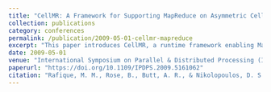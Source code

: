 ```yaml
---
title: "CellMR: A Framework for Supporting MapReduce on Asymmetric Cell-Based Clusters"
collection: publications
category: conferences
permalink: /publication/2009-05-01-cellmr-mapreduce
excerpt: "This paper introduces CellMR, a runtime framework enabling MapReduce workloads on Cell-based heterogeneous clusters with a focus on resource efficiency and acceleration."
date: 2009-05-01
venue: "International Symposium on Parallel & Distributed Processing (IPDPS)"
paperurl: "https://doi.org/10.1109/IPDPS.2009.5161062"
citation: "Rafique, M. M., Rose, B., Butt, A. R., & Nikolopoulos, D. S. (2009). \"CellMR: A Framework for Supporting MapReduce on Asymmetric Cell-Based Clusters.\" *IPDPS 2009*, 1–12. https://doi.org/10.1109/IPDPS.2009.5161062"
---
```

